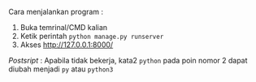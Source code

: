 Cara menjalankan program :
1. Buka temrinal/CMD kalian
2. Ketik perintah ```python manage.py runserver```
3. Akses http://127.0.0.1:8000/

<i>Postsript</i> : Apabila tidak bekerja, kata2 ```python``` pada poin nomor 2 dapat diubah menjadi ```py``` atau ```python3```
